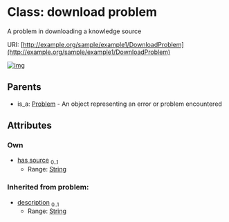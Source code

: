 
# Class: download problem

A problem in downloading a knowledge source

URI: [http://example.org/sample/example1/DownloadProblem](http://example.org/sample/example1/DownloadProblem)


[![img](https://yuml.me/diagram/nofunky;dir:TB/class/[Problem],[Problem]^-[DownloadProblem&#124;has_source:string%20%3F;description(i):string%20%3F])](https://yuml.me/diagram/nofunky;dir:TB/class/[Problem],[Problem]^-[DownloadProblem&#124;has_source:string%20%3F;description(i):string%20%3F])

## Parents

 *  is_a: [Problem](Problem.md) - An object representing an error or problem encountered

## Attributes


### Own

 * [has source](has_source.md)  <sub>0..1</sub>
     * Range: [String](types/String.md)

### Inherited from problem:

 * [description](description.md)  <sub>0..1</sub>
     * Range: [String](types/String.md)
